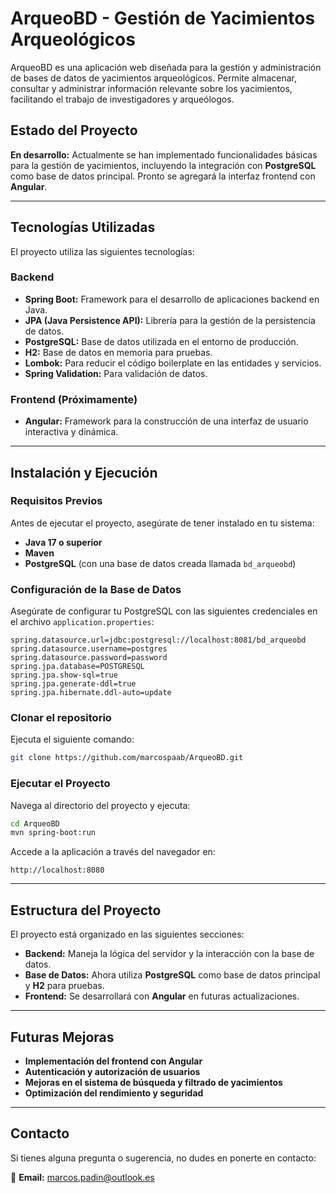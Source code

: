 # **ArqueoBD - Gestión de Yacimientos Arqueológicos**

ArqueoBD es una aplicación web diseñada para la gestión y administración de bases de datos de yacimientos arqueológicos. Permite almacenar, consultar y administrar información relevante sobre los yacimientos, facilitando el trabajo de investigadores y arqueólogos.

## **Estado del Proyecto**

**En desarrollo:** Actualmente se han implementado funcionalidades básicas para la gestión de yacimientos, incluyendo la integración con **PostgreSQL** como base de datos principal. Pronto se agregará la interfaz frontend con **Angular**.

---

## **Tecnologías Utilizadas**

El proyecto utiliza las siguientes tecnologías:

### **Backend**
- **Spring Boot:** Framework para el desarrollo de aplicaciones backend en Java.
- **JPA (Java Persistence API):** Librería para la gestión de la persistencia de datos.
- **PostgreSQL:** Base de datos utilizada en el entorno de producción.
- **H2:** Base de datos en memoria para pruebas.
- **Lombok:** Para reducir el código boilerplate en las entidades y servicios.
- **Spring Validation:** Para validación de datos.

### **Frontend (Próximamente)**
- **Angular:** Framework para la construcción de una interfaz de usuario interactiva y dinámica.

---

## **Instalación y Ejecución**

### **Requisitos Previos**
Antes de ejecutar el proyecto, asegúrate de tener instalado en tu sistema:
- **Java 17 o superior**
- **Maven**
- **PostgreSQL** (con una base de datos creada llamada `bd_arqueobd`)

### **Configuración de la Base de Datos**
Asegúrate de configurar tu PostgreSQL con las siguientes credenciales en el archivo `application.properties`:

```properties
spring.datasource.url=jdbc:postgresql://localhost:8081/bd_arqueobd
spring.datasource.username=postgres
spring.datasource.password=password
spring.jpa.database=POSTGRESQL
spring.jpa.show-sql=true
spring.jpa.generate-ddl=true
spring.jpa.hibernate.ddl-auto=update
```

### **Clonar el repositorio**
Ejecuta el siguiente comando:

```bash
git clone https://github.com/marcospaab/ArqueoBD.git
```

### **Ejecutar el Proyecto**
Navega al directorio del proyecto y ejecuta:

```bash
cd ArqueoBD
mvn spring-boot:run
```

Accede a la aplicación a través del navegador en:

```
http://localhost:8080
```

---

## **Estructura del Proyecto**

El proyecto está organizado en las siguientes secciones:

- **Backend:** Maneja la lógica del servidor y la interacción con la base de datos.
- **Base de Datos:** Ahora utiliza **PostgreSQL** como base de datos principal y **H2** para pruebas.
- **Frontend:** Se desarrollará con **Angular** en futuras actualizaciones.

---

## **Futuras Mejoras**

- **Implementación del frontend con Angular**
- **Autenticación y autorización de usuarios**
- **Mejoras en el sistema de búsqueda y filtrado de yacimientos**
- **Optimización del rendimiento y seguridad**

---

## **Contacto**
Si tienes alguna pregunta o sugerencia, no dudes en ponerte en contacto:

📧 **Email:** marcos.padin@outlook.es

